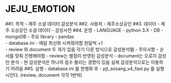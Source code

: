 # JEJU_EMOTION


##1. 목적
    - 제주 소셜 데이터 감성분석
##2. 사용처
    - 제주소상공인
##3. 데이터
    - 제주 소상공인 소셜 데이터
    - 감성사전
##4. 운영
    - LANGUAGE
        - python 3.X
    - DB
        - mongoDB
    - 주요 library
        - pandas  
    - database.ini
        - 매달 최신화 시켜줘야함 한달씩 +1  
        - review 와 document 두 개가 있음 각기 다른 방식으로 감성분석됌 
    - 주의사항
        - 순서를 맞춰 진행해야함
        - review는 별점이 반영된 감성분석
        - document는 오로지 감성만 분석
        - 현 감성분석은 하나의 점수 몰리는 경향이 있음 실제 감성분석으로는 이용하기  어려움
##5. 실행
    - database.ini 를 현행화 후 
    - pjt_sosang_v4_fast.py 를 실행시킨다. (review, document 각각 1번씩)
        
        
<!-- 주석 필요시 따로 사용
- [ ]  체크 X
- [x]  체크

- 점
> 인용
>> 재인용
```jsx
const name = "송"
```
```json
{"name": "송", "age": 28}
```
-->
